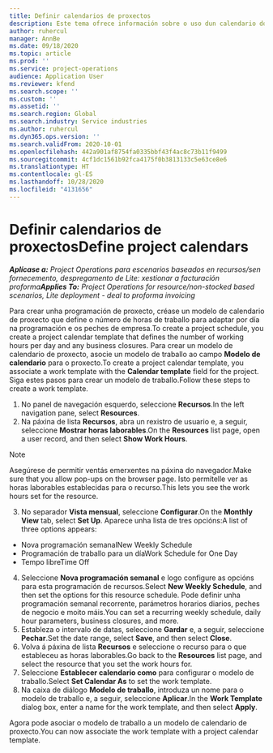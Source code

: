 ```yaml
---
title: Definir calendarios de proxectos
description: Este tema ofrece información sobre o uso dun calendario do proxecto para rastrexar a programación do proxecto.
author: ruhercul
manager: AnnBe
ms.date: 09/18/2020
ms.topic: article
ms.prod: ''
ms.service: project-operations
audience: Application User
ms.reviewer: kfend
ms.search.scope: ''
ms.custom: ''
ms.assetid: ''
ms.search.region: Global
ms.search.industry: Service industries
ms.author: ruhercul
ms.dyn365.ops.version: ''
ms.search.validFrom: 2020-10-01
ms.openlocfilehash: 442a901af8754fa0335bbf43f4ac8c73b11f9499
ms.sourcegitcommit: 4cf1dc1561b92fca4175f0b3813133c5e63ce8e6
ms.translationtype: HT
ms.contentlocale: gl-ES
ms.lasthandoff: 10/28/2020
ms.locfileid: "4131656"
---
```

# <a name="define-project-calendars"></a><span data-ttu-id="2604c-103">Definir calendarios de proxectos</span><span class="sxs-lookup"><span data-stu-id="2604c-103">Define project calendars</span></span>

<span data-ttu-id="2604c-104">_**Aplícase a:** Project Operations para escenarios baseados en recursos/sen fornecemento, despregamento de Lite: xestionar a facturación proforma_</span><span class="sxs-lookup"><span data-stu-id="2604c-104">_**Applies To:** Project Operations for resource/non-stocked based scenarios, Lite deployment - deal to proforma invoicing_</span></span>

<span data-ttu-id="2604c-105">Para crear unha programación de proxecto, créase un modelo de calendario de proxecto que define o número de horas de traballo para adaptar por día na programación e os peches de empresa.</span><span class="sxs-lookup"><span data-stu-id="2604c-105">To create a project schedule, you create a project calendar template that defines the number of working hours per day and any business closures.</span></span> <span data-ttu-id="2604c-106">Para crear un modelo de calendario de proxecto, asocie un modelo de traballo ao campo **Modelo de calendario** para o proxecto.</span><span class="sxs-lookup"><span data-stu-id="2604c-106">To create a project calendar template, you associate a work template with the **Calendar template** field for the project.</span></span> <span data-ttu-id="2604c-107">Siga estes pasos para crear un modelo de traballo.</span><span class="sxs-lookup"><span data-stu-id="2604c-107">Follow these steps to create a work template.</span></span>

1. <span data-ttu-id="2604c-108">No panel de navegación esquerdo, seleccione **Recursos**.</span><span class="sxs-lookup"><span data-stu-id="2604c-108">In the left navigation pane, select **Resources**.</span></span> 
2. <span data-ttu-id="2604c-109">Na páxina de lista **Recursos**, abra un rexistro de usuario e, a seguir, seleccione **Mostrar horas laborables**.</span><span class="sxs-lookup"><span data-stu-id="2604c-109">On the **Resources** list page, open a user record, and then select **Show Work Hours**.</span></span>

  > [!NOTE]
  > <span data-ttu-id="2604c-110">Asegúrese de permitir ventás emerxentes na páxina do navegador.</span><span class="sxs-lookup"><span data-stu-id="2604c-110">Make sure that you allow pop-ups on the browser page.</span></span> <span data-ttu-id="2604c-111">Isto permítelle ver as horas laborables establecidas para o recurso.</span><span class="sxs-lookup"><span data-stu-id="2604c-111">This lets you see the work hours set for the resource.</span></span>
  
3. <span data-ttu-id="2604c-112">No separador **Vista mensual**, seleccione **Configurar**.</span><span class="sxs-lookup"><span data-stu-id="2604c-112">On the **Monthly View** tab, select **Set Up**.</span></span> <span data-ttu-id="2604c-113">Aparece unha lista de tres opcións:</span><span class="sxs-lookup"><span data-stu-id="2604c-113">A list of three options appears:</span></span> 

  - <span data-ttu-id="2604c-114">Nova programación semanal</span><span class="sxs-lookup"><span data-stu-id="2604c-114">New Weekly Schedule</span></span>
  - <span data-ttu-id="2604c-115">Programación de traballo para un día</span><span class="sxs-lookup"><span data-stu-id="2604c-115">Work Schedule for One Day</span></span>
  - <span data-ttu-id="2604c-116">Tempo libre</span><span class="sxs-lookup"><span data-stu-id="2604c-116">Time Off</span></span>

4. <span data-ttu-id="2604c-117">Seleccione **Nova programación semanal** e logo configure as opcións para esta programación de recursos.</span><span class="sxs-lookup"><span data-stu-id="2604c-117">Select **New Weekly Schedule**, and then set the options for this resource schedule.</span></span> <span data-ttu-id="2604c-118">Pode definir unha programación semanal recorrente, parámetros horarios diarios, peches de negocio e moito máis.</span><span class="sxs-lookup"><span data-stu-id="2604c-118">You can set a recurring weekly schedule, daily hour parameters, business closures, and more.</span></span>
5. <span data-ttu-id="2604c-119">Estableza o intervalo de datas, seleccione **Gardar** e, a seguir, seleccione **Pechar**.</span><span class="sxs-lookup"><span data-stu-id="2604c-119">Set the date range, select **Save**, and then select **Close**.</span></span> 
6. <span data-ttu-id="2604c-120">Volva á páxina de lista **Recursos** e seleccione o recurso para o que estableceu as horas laborables.</span><span class="sxs-lookup"><span data-stu-id="2604c-120">Go back to the **Resources** list page, and select the resource that you set the work hours for.</span></span> 
7. <span data-ttu-id="2604c-121">Seleccione **Establecer calendario como** para configurar o modelo de traballo.</span><span class="sxs-lookup"><span data-stu-id="2604c-121">Select **Set Calendar As** to set the work template.</span></span> 
8. <span data-ttu-id="2604c-122">Na caixa de diálogo **Modelo de traballo**, introduza un nome para o modelo de traballo e, a seguir, seleccione **Aplicar**.</span><span class="sxs-lookup"><span data-stu-id="2604c-122">In the **Work Template** dialog box, enter a name for the work template, and then select **Apply**.</span></span> 

<span data-ttu-id="2604c-123">Agora pode asociar o modelo de traballo a un modelo de calendario de proxecto.</span><span class="sxs-lookup"><span data-stu-id="2604c-123">You can now associate the work template with a project calendar template.</span></span>
